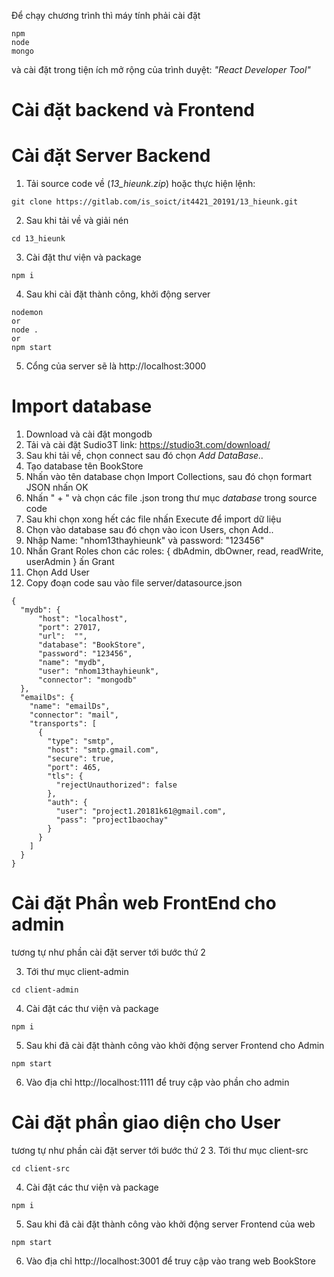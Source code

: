 Để chạy chương trình thì máy tính phải cài đặt 
```
npm
node
mongo
```
và cài đặt trong tiện ích mở rộng của trình duyệt: *"React Developer Tool"*
 


# Cài đặt backend và Frontend 

# Cài đặt Server Backend
1. Tải source code về (*13_hieunk.zip*) hoặc thực hiện lệnh: 
```
git clone https://gitlab.com/is_soict/it4421_20191/13_hieunk.git
```

2. Sau khi tải về và giải nén
```
cd 13_hieunk
```
3. Cài đặt thư viện và package
```
npm i 
```
4. Sau khi cài đặt thành công, khởi động server 
```
nodemon
or
node .
or 
npm start
```
5. Cổng của server sẽ là http://localhost:3000

# Import database

1. Download và cài đặt mongodb 
2. Tải  và cài đặt Sudio3T link: https://studio3t.com/download/
3.  Sau khi tải về, chọn connect sau đó chọn *Add DataBase..*
4. Tạo database tên BookStore 
5. Nhấn vào tên database chọn Import Collections, sau đó chọn formart JSON nhấn OK
6. Nhấn " + " và chọn  các file .json trong thư mục *database* trong source code
7. Sau khi chọn xong hết các file nhấn Execute để import dữ liệu
8. Chọn vào database sau đó chọn vào icon Users, chọn Add..
9. Nhập Name: "nhom13thayhieunk" và password: "123456"
10. Nhấn Grant Roles chon các roles: { dbAdmin, dbOwner, read, readWrite, userAdmin } ấn Grant 
11. Chọn Add User 
12. Copy đoạn code sau vào file server/datasource.json
```
{
  "mydb": {
      "host": "localhost",
      "port": 27017,
      "url":  "",
      "database": "BookStore",
      "password": "123456",
      "name": "mydb",
      "user": "nhom13thayhieunk",
      "connector": "mongodb"
  },
  "emailDs": {
    "name": "emailDs",
    "connector": "mail",
    "transports": [
      {
        "type": "smtp",
        "host": "smtp.gmail.com",
        "secure": true,
        "port": 465,
        "tls": {
          "rejectUnauthorized": false
        },
        "auth": {
          "user": "project1.20181k61@gmail.com",
          "pass": "project1baochay"
        }
      }
    ]
  }
}

```

# Cài đặt Phần web FrontEnd cho admin 
tương tự như phần cài đặt server tới bước thứ 2

3. Tới thư mục client-admin 
```
cd client-admin
```
4. Cài đặt các thư viện và package
```
npm i 
```
5. Sau khi đã cài đặt thành công vào khởi động server Frontend cho Admin 
```
npm start
```
6. Vào địa chỉ http://localhost:1111 để truy cập vào phần cho admin

# Cài đặt phần giao diện cho User 
tương tự như phần cài đặt server tới bước thứ 2
3. Tới thư mục client-src
```
cd client-src
```
4. Cài đặt các thư viện và package
```
npm i 
```
5. Sau khi đã cài đặt thành công vào khởi động server Frontend của web 
```
npm start
```
6. Vào địa chỉ http://localhost:3001 để truy cập vào trang web BookStore


